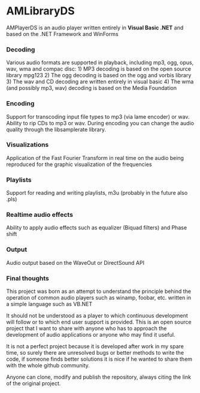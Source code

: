 # AMLibraryDS
AMPlayerDS is an audio player written entirely in <strong>Visual Basic .NET</strong> and based on the .NET Framework and WinForms

<h3>Decoding</h3>
Various audio formats are supported in playback, including mp3, ogg, opus, wav, wma and compac disc:
1) MP3 decoding is based on the open source library mpg123
2) The ogg decoding is based on the ogg and vorbis library
3) The wav and CD decoding are written entirely in visual basic
4) The wma (and possibly mp3, wav) decoding is based on the Media Foundation

<h3>Encoding</h3>
Support for transcoding input file types to mp3 (via lame encoder) or wav. Ability to rip CDs to mp3 or wav.
During encoding you can change the audio quality through the libsamplerate library.

<h3>Visualizations</h3>
Application of the Fast Fourier Transform in real time on the audio being reproduced for the graphic visualization of the frequencies

<h3>Playlists</h3>
Support for reading and writing playlists, m3u (probably in the future also .pls)

<h3>Realtime audio effects</h3>
Ability to apply audio effects such as equalizer (Biquad filters) and Phase shift

<h3>Output</h3>
Audio output based on the WaveOut or DirectSound API

<h3>Final thoughts</h3>
This project was born as an attempt to understand the principle behind the operation of common audio players such as winamp, foobar, etc. written in a simple language such as VB.NET

It should not be understood as a player to which continuous development will follow or to which end user support is provided. This is an open source project that I want to share with anyone who has to approach the development of audio applications or anyone who may find it useful.

It is not a perfect project because it is developed after work in my spare time, so surely there are unresolved bugs or better methods to write the code, if someone finds better solutions it is nice if he wanted to share them with the whole github community.

Anyone can clone, modify and publish the repository, always citing the link of the original project.
